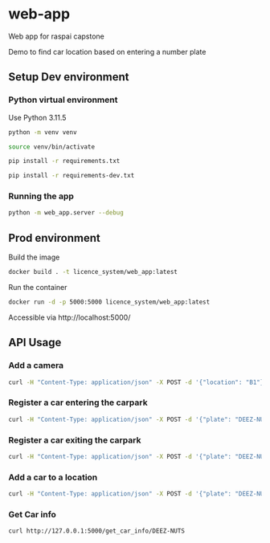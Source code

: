 # web-app

Web app for raspai capstone

Demo to find car location based on entering a number plate

## Setup Dev environment
### Python virtual environment
Use Python 3.11.5

```bash
python -m venv venv
```

```bash
source venv/bin/activate
```

```bash
pip install -r requirements.txt
```

```bash
pip install -r requirements-dev.txt
```

### Running the app
```bash
python -m web_app.server --debug
```

## Prod environment
Build the image
```bash
docker build . -t licence_system/web_app:latest
```

Run the container
```bash
docker run -d -p 5000:5000 licence_system/web_app:latest
```

Accessible via http://localhost:5000/

## API Usage
### Add a camera
```bash
curl -H "Content-Type: application/json" -X POST -d '{"location": "B1"}' http://127.0.0.1:5000/add_camera
```

### Register a car entering the carpark
```bash
curl -H "Content-Type: application/json" -X POST -d '{"plate": "DEEZ-NUTS"}' http://127.0.0.1:5000/enter_carpark
```

### Register a car exiting the carpark
```bash
curl -H "Content-Type: application/json" -X POST -d '{"plate": "DEEZ-NUTS"}' http://127.0.0.1:5000/exit_carpark
```

### Add a car to a location
```bash
curl -H "Content-Type: application/json" -X POST -d '{"plate": "DEEZ-NUTS", "camera_id": 1}' http://127.0.0.1:5000/add_location_entry
```

### Get Car info
```bash
curl http://127.0.0.1:5000/get_car_info/DEEZ-NUTS
```